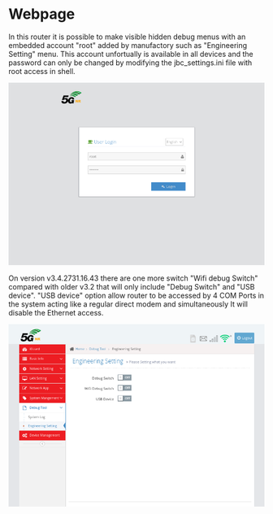 # Webpage

In this router it is possible to make visible hidden debug menus with an embedded account "root" added by manufactory such as "Engineering Setting" menu. This account unfortually is available in all devices and the password can only be changed by modifying the jbc_settings.ini file with root access in shell.

![login as root](https://github.com/leandroadonis86/5G-CPE_NR500-EA-Router/blob/main/Secrets/Webpage/login_asroot.png)

On version v3.4.2731.16.43 there are one more switch "Wifi debug Switch" compared with older v3.2 that will only include "Debug Switch" and "USB device".
"USB device" option allow router to be accessed by 4 COM Ports in the system acting like a regular direct modem and simultaneously It will disable the Ethernet access.

![engineering setting](https://github.com/leandroadonis86/5G-CPE_NR500-EA-Router/blob/main/Secrets/Webpage/engineering_setting.png)



